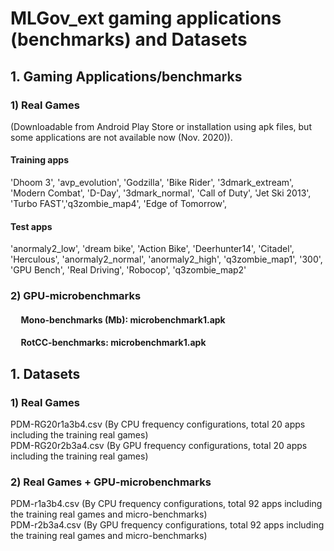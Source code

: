 # MLGov_ext gaming applications (benchmarks) and Datasets

## 1. Gaming Applications/benchmarks

### 1) Real Games 
(Downloadable from Android Play Store or installation using apk files, but some applications are not available now (Nov. 2020)). 
####  Training apps  
 'Dhoom 3', 'avp_evolution', 'Godzilla', 'Bike Rider', '3dmark_extream', 'Modern Combat', 'D-Day', '3dmark_normal', 
 'Call of Duty', 'Jet Ski 2013', 'Turbo FAST','q3zombie_map4', 'Edge of Tomorrow',  
               
####  Test apps  
'anormaly2_low', 'dream bike', 'Action Bike', 'Deerhunter14', 'Citadel', 'Herculous', 'anormaly2_normal', 'anormaly2_high', 
'q3zombie_map1', '300', 'GPU Bench', 'Real Driving', 'Robocop',  'q3zombie_map2'

### 2) GPU-microbenchmarks 
####  &nbsp;&nbsp;&nbsp;&nbsp; Mono-benchmarks (Mb): microbenchmark1.apk
####  &nbsp;&nbsp;&nbsp;&nbsp; RotCC-benchmarks: microbenchmark1.apk

## 1. Datasets 
### 1) Real Games 
PDM-RG20r1a3b4.csv (By CPU frequency configurations, total 20 apps including the training real games) <br />
PDM-RG20r2b3a4.csv (By GPU frequency configurations, total 20 apps including the training real games)  <br />

### 2) Real Games + GPU-microbenchmarks 
PDM-r1a3b4.csv (By CPU frequency configurations, total 92 apps including the training real games and micro-benchmarks) <br />
PDM-r2b3a4.csv (By GPU frequency configurations, total 92 apps including the training real games and micro-benchmarks) <br />
